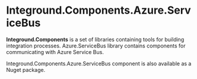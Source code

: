 # Integround.Components.Azure.ServiceBus
**Integround.Components** is a set of libraries containing tools for building integration processes. Azure.ServiceBus library contains components for communicating with Azure Service Bus.

Integround.Components.Azure.ServiceBus component is also available as a Nuget package.
